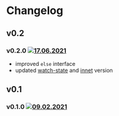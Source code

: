 # Changelog
## v0.2
### v0.2.0 [![17.06.2021](https://img.shields.io/date/1623882905)](https://github.com/d8corp/innet-portal/tree/v0.2.0)
- improved `else` interface
- updated [watch-state](https://www.npmjs.com/package/watch-state) and [innet](https://www.npmjs.com/package/innet) version
## v0.1
### v0.1.0 [![09.02.2021](https://img.shields.io/date/1612896624)](https://github.com/d8corp/innet-portal/tree/v0.1.0)
